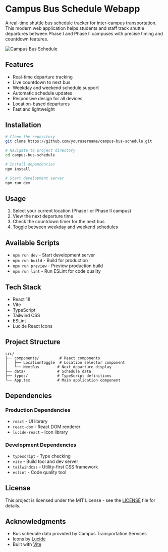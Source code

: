 # Campus Bus Schedule Webapp

A real-time shuttle bus schedule tracker for inter-campus transportation. This modern web application helps students and staff track shuttle departures between Phase I and Phase II campuses with precise timing and countdown features.

![Campus Bus Schedule](https://images.unsplash.com/photo-1570125909232-eb263c188f7e?auto=format&fit=crop&q=80&w=2000)

## Features

- Real-time departure tracking
- Live countdown to next bus
- Weekday and weekend schedule support
- Automatic schedule updates
- Responsive design for all devices
- Location-based departures
- Fast and lightweight

## Installation

```bash
# Clone the repository
git clone https://github.com/yourusername/campus-bus-schedule.git

# Navigate to project directory
cd campus-bus-schedule

# Install dependencies
npm install

# Start development server
npm run dev
```

## Usage

1. Select your current location (Phase I or Phase II campus)
2. View the next departure time
3. Check the countdown timer for the next bus
4. Toggle between weekday and weekend schedules

## Available Scripts

- `npm run dev` - Start development server
- `npm run build` - Build for production
- `npm run preview` - Preview production build
- `npm run lint` - Run ESLint for code quality

## Tech Stack

- React 18
- Vite
- TypeScript
- Tailwind CSS
- ESLint
- Lucide React Icons

## Project Structure

```
src/
├── components/         # React components
│   ├── LocationToggle  # Location selector component
│   └── NextBus        # Next departure display
├── data/              # Schedule data
├── types/             # TypeScript definitions
└── App.tsx            # Main application component
```

## Dependencies

### Production Dependencies
- `react` - UI library
- `react-dom` - React DOM renderer
- `lucide-react` - Icon library

### Development Dependencies
- `typescript` - Type checking
- `vite` - Build tool and dev server
- `tailwindcss` - Utility-first CSS framework
- `eslint` - Code quality tool

## License

This project is licensed under the MIT License - see the [LICENSE](LICENSE) file for details.

## Acknowledgments

- Bus schedule data provided by Campus Transportation Services
- Icons by [Lucide](https://lucide.dev)
- Built with [Vite](https://vitejs.dev)